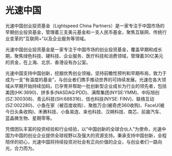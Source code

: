 # 

# 光速中国

光速中国创业投资基金（Lightspeed China Partners）是一家专注于中国市场的早期创业投资基金，管理着三支美元基金和一支人民币基金，聚焦互联网、传统行业变革的“互联网+”以及企业服务等领域。

光速中国创业投资基金是一家专注于中国市场的创业投资基金，覆盖早期和成长期，聚焦绿色科技、硬科技、企业服务、医疗科技和消费领域，管理着30亿美元的资金，在上海、北京、香港设有办公室。

光速中国支持中国创新，挖掘优秀创业领袖，坚持前瞻性预判和早期布局，致力于成为一支“有温度的基金”，与创业者们携手推动世界的可持续发展。光速在各大领域从早期开始持续加码，已孕育并帮助一批创新型企业成长为行业的领先者，包括美团(HK:3690)、拼多多(NASDAQ:PDD)、满帮集团(NYSE:YMM)、中际旭创(SZ:300308)、青云科技(SH:688316)、信也科技(NYSE: FINV)、联络互动(SZ:002280)、小鱼在家（被百度收购）、聚胜万合(被奇虎360收购)、FaceU(被今日头条收购)、禾赛科技、小鱼易连、来也科技、汉朔科技、南芯、前晨汽车、蓝晶微生物、星期零等。

凭借团队丰富的投资经验和行业经验，以“中国创新的全球合伙人”为使命，光速中国为中国的创业企业提供全球视野以及强大的资源支持。秉承支持中国创新，全程陪伴的初心，光速中国将持续投资对社会有正向价值的企业，与创业者们一路向光，合力而为。

